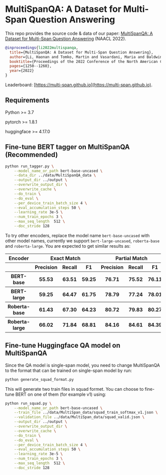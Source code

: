 # MultiSpanQA: A Dataset for Multi-Span Question Answering

This repo provides the source code & data of our paper: [MultiSpanQA: A Dataset for Multi-Span Question Answering](https://aclanthology.org/2022.naacl-main.90/) (NAACL 2022).

```bib
@inproceedings{li2022multispanqa,
  title={MultiSpanQA: A Dataset for Multi-Span Question Answering},
  author={Li, Haonan and Tomko, Martin and Vasardani, Maria and Baldwin, Timothy},
  booktitle={Proceedings of the 2022 Conference of the North American Chapter of the Association for Computational Linguistics: Human Language Technologies},
  pages={1250--1260},
  year={2022}
}
```

Leaderboard: [https://multi-span.github.io](https://multi-span.github.io).

## Requirements

Python >= 3.7

pytorch >= 1.8.1

huggingface >= 4.17.0

## Fine-tune BERT tagger on MultiSpanQA (Recommended)

```bash
python run_tagger.py \
    --model_name_or_path bert-base-uncased \
    --data_dir ../data/MultiSpanQA_data \
    --output_dir ../output \
    --overwrite_output_dir \
    --overwrite_cache \
    --do_train \
    --do_eval \
    --per_device_train_batch_size 4 \
    --eval_accumulation_steps 50 \
    --learning_rate 3e-5 \
    --num_train_epochs 3 \
    --max_seq_length  512 \
    --doc_stride 128 
```
To try other encoders, replace the model name `bert-base-uncased` with other model names, currently we support `bert-large-uncased`, `roberta-base` and `roberta-large`.
You are expected to get similar results as:

<table>
  <tr>
    <th>Encoder</th>
	<th colspan="3">Exact Match</th>
	<th colspan="3">Partial Match</th>
  </tr>
  <tr>
    <th></th>
    <th>Precision</th>
    <th>Recall</th>
    <th>F1</th>
    <th>Precision</th>
    <th>Recall</th>
    <th>F1</th>
  </tr>
  <tr>
    <th>BERT-base</th>
    <th>55.53</th>
    <th>63.51</th>
    <th>59.25</th>
    <th>76.71</th>
    <th>75.52</th>
    <th>76.11</th>
  </tr>
  <tr>
    <th>BERT-large</th>
    <th>59.25</th>
    <th>64.47</th>
    <th>61.75</th>
    <th>78.79</th>
    <th>77.24</th>
    <th>78.01</th>
  </tr>
  <tr>
    <th>Roberta-base</th>
    <th>61.43</th>
    <th>67.30</th>
    <th>64.23</th>
    <th>80.72</th>
    <th>79.83</th>
    <th>80.27</th>
  </tr>
  <tr>
    <th>Roberta-large</th>
    <th>66.02</th>
    <th>71.84</th>
    <th>68.81</th>
    <th>84.16</th>
    <th>84.61</th>
    <th>84.39</th>
  </tr>
</table>


## Fine-tune Huggingface QA model on MultiSpanQA

Since the QA model is single-span model, you need to change MultiSpanQA to the format that can be trained on single-span model by run:

```bash
python generate_squad_format.py
```

This will generate two train files in squad formet. You can choose to fine-tune BERT on one of them (for example v1) using:

```bash
python run_squad.py \
    --model_name_or_path bert-base-uncased \
    --train_file ../data/MultiSpan_data/squad_train_softmax_v1.json \
    --validation_file ../data/MultiSpan_data/squad_valid.json \
    --output_dir ../output \
    --overwrite_output_dir \
    --overwrite_cache \
    --do_train \
    --do_eval \
    --per_device_train_batch_size 4 \
    --eval_accumulation_steps 50 \
    --learning_rate 3e-5 \
    --num_train_epochs 3 \
    --max_seq_length  512 \
    --doc_stride 128 

```
